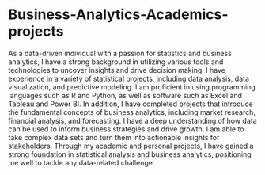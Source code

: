 # Business-Analytics-Academics-projects
As a data-driven individual with a passion for statistics and business analytics, I have a strong background in utilizing various tools and technologies to uncover insights and drive decision making. I have experience in a variety of statistical projects, including data analysis, data visualization, and predictive modeling. I am proficient in using programming languages such as R and Python, as well as software such as Excel and Tableau and Power BI. In addition, I have completed projects that introduce the fundamental concepts of business analytics, including market research, financial analysis, and forecasting. I have a deep understanding of how data can be used to inform business strategies and drive growth. I am able to take complex data sets and turn them into actionable insights for stakeholders. Through my academic and personal projects, I have gained a strong foundation in statistical analysis and business analytics, positioning me well to tackle any data-related challenge.
